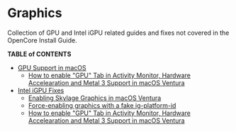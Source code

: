 # Graphics
Collection of GPU and Intel iGPU related guides and fixes not covered in the OpenCore Install Guide.

**TABLE of CONTENTS**

- [GPU Support in macOS](https://github.com/5T33Z0/OC-Little-Translated/tree/main/11_Graphics/GPU)
	- [How to enable "GPU" Tab in Activity Monitor, Hardware Accelearation and Metal 3 Support in macOS Ventura](https://github.com/5T33Z0/OC-Little-Translated/tree/main/11_Graphics/GPU_Tab)
- [Intel iGPU Fixes](https://github.com/5T33Z0/OC-Little-Translated/tree/main/11_Graphics/iGPU)
	- [Enabling Skylage Graphics in macOS Ventura](https://github.com/5T33Z0/OC-Little-Translated/tree/main/11_Graphics/iGPU/Skylake_Spoofing_macOS13)
	- [Force-enabling graphics with a fake ig-platform-id](https://github.com/5T33Z0/OC-Little-Translated/blob/main/11_Graphics/iGPU/Fake_ig-platform-id.md)
	- [How to enable "GPU" Tab in Activity Monitor, Hardware Accelearation and Metal 3 Support in macOS Ventura](https://github.com/5T33Z0/OC-Little-Translated/tree/main/11_Graphics/GPU_Tab)

